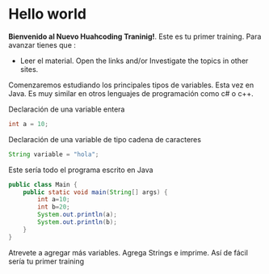 # Hello world

**Bienvenido al Nuevo Huahcoding Traninig!**. Este es tu primer training. 
Para avanzar tienes que :
- Leer el material. Open the links and/or Investigate the topics in other sites.

Comenzaremos estudiando los principales tipos de variables. Esta vez en Java. Es muy similar en otros lenguajes de programación como c# o c++.

Declaración de una variable entera
```java
int a = 10;
```
Declaración de una variable de tipo cadena de caracteres
```java
String variable = "hola";
```

Este sería todo el programa escrito en Java
```java
public class Main {
    public static void main(String[] args) {
    	int a=10;
      	int b=20;
      	System.out.println(a);
      	System.out.println(b);
	}
}
```
Atrevete a agregar más variables. Agrega Strings e imprime. 
Así de fácil sería tu primer training
